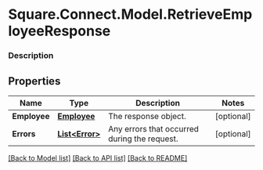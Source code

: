 # Square.Connect.Model.RetrieveEmployeeResponse

### Description



## Properties

Name | Type | Description | Notes
------------ | ------------- | ------------- | -------------
**Employee** | [**Employee**](Employee.md) | The response object. | [optional] 
**Errors** | [**List&lt;Error&gt;**](Error.md) | Any errors that occurred during the request. | [optional] 



[[Back to Model list]](../README.md#documentation-for-models) [[Back to API list]](../README.md#documentation-for-api-endpoints) [[Back to README]](../README.md)

